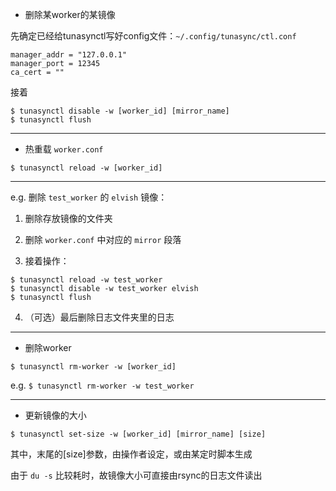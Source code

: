 * 删除某worker的某镜像

先确定已经给tunasynctl写好config文件：`~/.config/tunasync/ctl.conf`

```
manager_addr = "127.0.0.1"
manager_port = 12345
ca_cert = ""
```

接着

```
$ tunasynctl disable -w [worker_id] [mirror_name]
$ tunasynctl flush
```

----

* 热重载 `worker.conf`

`$ tunasynctl reload -w [worker_id]`

----

e.g. 删除 `test_worker` 的 `elvish` 镜像：

1. 删除存放镜像的文件夹

2. 删除 `worker.conf` 中对应的 `mirror` 段落

3. 接着操作：

```
$ tunasynctl reload -w test_worker
$ tunasynctl disable -w test_worker elvish
$ tunasynctl flush
```

4. （可选）最后删除日志文件夹里的日志

----

* 删除worker

`$ tunasynctl rm-worker -w [worker_id]`

e.g. `$ tunasynctl rm-worker -w test_worker`

----

* 更新镜像的大小

`$ tunasynctl set-size -w [worker_id] [mirror_name] [size]`

其中，末尾的[size]参数，由操作者设定，或由某定时脚本生成

由于 `du -s` 比较耗时，故镜像大小可直接由rsync的日志文件读出
